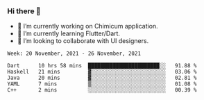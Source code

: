 ### Hi there 👋

<!--
**devcat37/devcat37** is a ✨ _special_ ✨ repository because its `README.md` (this file) appears on your GitHub profile.-->


- 🔭 I’m currently working on Chimicum application.
- 🌱 I’m currently learning Flutter/Dart.
- 👯 I’m looking to collaborate with UI designers.
<!-- - 🤔 I’m looking for help with ... -->

<!--START_SECTION:waka-->
```text
Week: 20 November, 2021 - 26 November, 2021

Dart      10 hrs 58 mins  ███████████████████████░░   91.88 % 
Haskell   21 mins         ▓░░░░░░░░░░░░░░░░░░░░░░░░   03.06 % 
Java      20 mins         ▓░░░░░░░░░░░░░░░░░░░░░░░░   02.81 % 
YAML      7 mins          ▒░░░░░░░░░░░░░░░░░░░░░░░░   01.08 % 
C++       2 mins          ░░░░░░░░░░░░░░░░░░░░░░░░░   00.39 % 
```
<!--END_SECTION:waka-->
